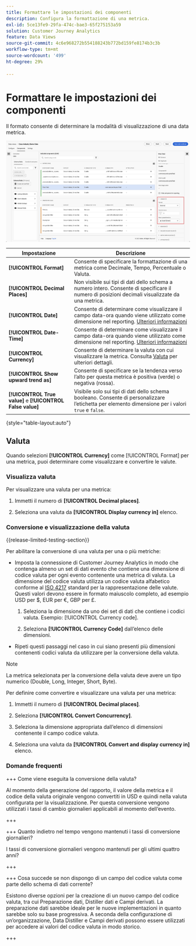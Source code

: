 ```yaml
---
title: Formattare le impostazioni dei componenti
description: Configura la formattazione di una metrica.
exl-id: 5ce13fe9-29fa-474c-bae3-65f275153a59
solution: Customer Journey Analytics
feature: Data Views
source-git-commit: 4c6e968272b554188243b772bd159fe8174b3c3b
workflow-type: tm+mt
source-wordcount: '499'
ht-degree: 29%

---
```


# Formattare le impostazioni dei componenti

Il formato consente di determinare la modalità di visualizzazione di una data metrica.

![Impostazioni formato](../assets/format-settings.png)

| Impostazione | Descrizione |
| --- | --- |
| **[!UICONTROL Format]** | Consente di specificare la formattazione di una metrica come Decimale, Tempo, Percentuale o Valuta. |
| **[!UICONTROL Decimal Places]** | Non visibile sui tipi di dati dello schema a numero intero. Consente di specificare il numero di posizioni decimali visualizzate da una metrica. |
| **[!UICONTROL Date]** | Consente di determinare come visualizzare il campo data-ora quando viene utilizzato come dimensione nel reporting. [Ulteriori informazioni](../../use-cases/data-views/data-views-usecases.md#date-and-date-time-use-cases) |
| **[!UICONTROL Date-Time]** | Consente di determinare come visualizzare il campo data-ora quando viene utilizzato come dimensione nel reporting. [Ulteriori informazioni](../../use-cases/data-views/data-views-usecases.md#date-and-date-time-use-cases) |
| **[!UICONTROL Currency]** | Consente di determinare la valuta con cui visualizzare la metrica. Consulta [Valuta](#currency) per ulteriori dettagli. |
| **[!UICONTROL Show upward trend as]** | Consente di specificare se la tendenza verso l’alto per questa metrica è positiva (verde) o negativa (rossa). |
| **[!UICONTROL True value]** e **[!UICONTROL False value]** | Visibile solo sui tipi di dati dello schema booleano. Consente di personalizzare l’etichetta per elemento dimensione per i valori `true` e `false`. |

{style="table-layout:auto"}

## Valuta

Quando selezioni **[!UICONTROL Currency]** come [!UICONTROL Format] per una metrica, puoi determinare come visualizzare e convertire le valute.

### Visualizza valuta

Per visualizzare una valuta per una metrica:

1. Immetti il numero di **[!UICONTROL Decimal places]**.

1. Seleziona una valuta da **[!UICONTROL Display currency in]** elenco.


### Conversione e visualizzazione della valuta

{{release-limited-testing-section}}

Per abilitare la conversione di una valuta per una o più metriche:

- Imposta la connessione di Customer Journey Analytics in modo che contenga almeno un set di dati evento che contiene una dimensione di codice valuta per ogni evento contenente una metrica di valuta. La dimensione del codice valuta utilizza un codice valuta alfabetico conforme al [ISO 4217](https://www.iso.org/iso-4217-currency-codes.html) standard per la rappresentazione delle valute. Questi valori devono essere in formato maiuscolo completo, ad esempio USD per $, EUR per €, GBP per £.

   1. Seleziona la dimensione da uno dei set di dati che contiene i codici valuta. Esempio: [!UICONTROL Currency code].

   1. Seleziona **[!UICONTROL Currency Code]** dall’elenco delle dimensioni.

- Ripeti questi passaggi nel caso in cui siano presenti più dimensioni contenenti codici valuta da utilizzare per la conversione della valuta.

>[!NOTE]
>
>La metrica selezionata per la conversione della valuta deve avere un tipo numerico (Double, Long, Integer, Short, Byte).


Per definire come convertire e visualizzare una valuta per una metrica:

1. Immetti il numero di **[!UICONTROL Decimal places]**.

1. Seleziona **[!UICONTROL Convert Concurrency]**.

1. Seleziona la dimensione appropriata dall’elenco di dimensioni contenente il campo codice valuta.

1. Seleziona una valuta da **[!UICONTROL Convert and display currency in]** elenco.

### Domande frequenti

+++ Come viene eseguita la conversione della valuta?

Al momento della generazione del rapporto, il valore della metrica e il codice della valuta originale vengono convertiti in USD e quindi nella valuta configurata per la visualizzazione. Per questa conversione vengono utilizzati i tassi di cambio giornalieri applicabili al momento dell’evento.

+++


+++ Quanto indietro nel tempo vengono mantenuti i tassi di conversione giornalieri?

I tassi di conversione giornalieri vengono mantenuti per gli ultimi quattro anni?

+++


+++ Cosa succede se non dispongo di un campo del codice valuta come parte dello schema di dati corrente?

Esistono diverse opzioni per la creazione di un nuovo campo del codice valuta, tra cui Preparazione dati, Distiller dati e Campi derivati. La preparazione dati sarebbe ideale per le nuove implementazioni in quanto sarebbe solo su base progressiva. A seconda della configurazione di un’organizzazione, Data Distiller e Campi derivati possono essere utilizzati per accedere ai valori del codice valuta in modo storico.

+++

